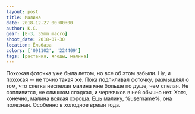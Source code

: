 ```yaml
---
layout: post
title: Малина
date: 2018-12-27 00:00:00
author: К.С.
gear: [E-3, 35mm macro]
shoot_date: 2018-07-30
location: Ёльбаза
colors: ['091102', '224409']
tags: [растения, ягоды, малина]
---
```

Похожая фоточка уже была летом, но все об этом забыли. Ну, и похожая -- не точно такая же. Пока подпиливал фоточку, размышлял о том, что слегка неспелая малина мне больше по душе, чем спелая. Не сопливится, не слишком сладкая, и червячков в ней обычно нет. Хотя, конечно, малина всякая хороша. Ешь малину, %username%, она полезная. Особенно в холодное время года.
